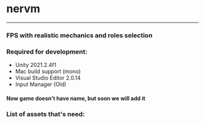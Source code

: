 # nervm
------------------------------------------------

### FPS with realistic mechanics and roles selection

### Required for development:
- Unity 2021.2.4f1
- Mac build support (mono)
- Visual Studio Editor 2.0.14
- Input Manager (Old)

#### Now game doesn't have name, but soon we will add it

### List of assets that's need:
